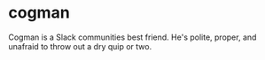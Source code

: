 # cogman
Cogman is a Slack communities best friend. He's polite, proper, and unafraid to throw out a dry quip or two.

